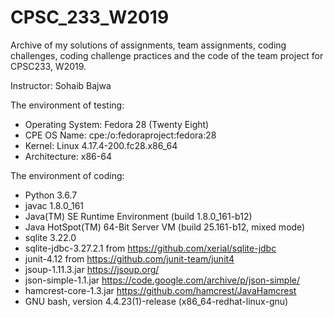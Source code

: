 # CPSC_233_W2019
Archive of my solutions of assignments, team assignments, coding challenges, coding challenge practices and the code of the team project for CPSC233, W2019.</br>

Instructor: Sohaib Bajwa</br>

The environment of testing:</br>
*   Operating System: Fedora 28 (Twenty Eight)</br>
*   CPE OS Name: cpe:/o:fedoraproject:fedora:28</br>
*   Kernel: Linux 4.17.4-200.fc28.x86_64</br>
*   Architecture: x86-64</br>

The environment of coding:

*   Python 3.6.7
*   javac 1.8.0_161<br/>
*   Java(TM) SE Runtime Environment (build 1.8.0_161-b12)<br/>
*   Java HotSpot(TM) 64-Bit Server VM (build 25.161-b12, mixed mode)<br/>
*   sqlite 3.22.0<br/>
*   sqlite-jdbc-3.27.2.1 from https://github.com/xerial/sqlite-jdbc<br/>
*   junit-4.12 from https://github.com/junit-team/junit4<br/>
*   jsoup-1.11.3.jar https://jsoup.org/<br/>
*   json-simple-1.1.jar https://code.google.com/archive/p/json-simple/<br/>
*   hamcrest-core-1.3.jar https://github.com/hamcrest/JavaHamcrest
*   GNU bash, version 4.4.23(1)-release (x86_64-redhat-linux-gnu)
